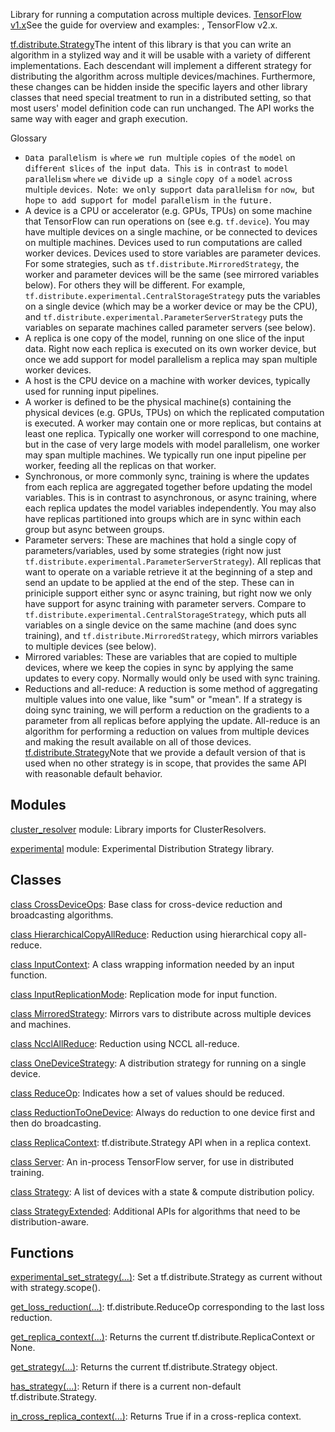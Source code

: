 
Library for running a computation across multiple devices.
[TensorFlow v1.x](https://www.tensorflow.org/guide/distribute_strategy)See the guide for overview and examples: , TensorFlow v2.x.

[tf.distribute.Strategy](https://www.tensorflow.org/api_docs/python/tf/distribute/Strategy)The intent of this library is that you can write an algorithm in a stylized way and it will be usable with a variety of different  implementations. Each descendant will implement a different strategy for distributing the algorithm across multiple devices/machines. Furthermore, these changes can be hidden inside the specific layers and other library classes that need special treatment to run in a distributed setting, so that most users' model definition code can run unchanged. The  API works the same way with eager and graph execution.


Glossary
- ``D``a``t``a`` ``p``a``r``a``l``l``e``l``i``s``m`` ``i``s`` ``w``h``e``r``e`` ``w``e`` ``r``u``n`` ``m``u``l``t``i``p``l``e`` ``c``o``p``i``e``s`` ``o``f`` ``t``h``e`` ``m``o``d``e``l`` ``o``n`` ``d``i``f``f``e``r``e``n``t`` ``s``l``i``c``e``s`` ``o``f`` ``t``h``e`` ``i``n``p``u``t`` ``d``a``t``a``.`` ``T``h``i``s`` ``i``s`` ``i``n`` ``c``o``n``t``r``a``s``t`` ``t``o`` ``m``o``d``e``l`` ``p``a``r``a``l``l``e``l``i``s``m`` ``w``h``e``r``e`` ``w``e`` ``d``i``v``i``d``e`` ``u``p`` ``a`` ``s``i``n``g``l``e`` ``c``o``p``y`` ``o``f`` ``a`` ``m``o``d``e``l`` ``a``c``r``o``s``s`` ``m``u``l``t``i``p``l``e`` ``d``e``v``i``c``e``s``.`` ``N``o``t``e``:`` ``w``e`` ``o``n``l``y`` ``s``u``p``p``o``r``t`` ``d``a``t``a`` ``p``a``r``a``l``l``e``l``i``s``m`` ``f``o``r`` ``n``o``w``,`` ``b``u``t`` ``h``o``p``e`` ``t``o`` ``a``d``d`` ``s``u``p``p``o``r``t`` ``f``o``r`` ``m``o``d``e``l`` ``p``a``r``a``l``l``e``l``i``s``m`` ``i``n`` ``t``h``e`` ``f``u``t``u``r``e``.``
- A device is a CPU or accelerator (e.g. GPUs, TPUs) on some machine that TensorFlow can run operations on (see e.g. `tf.device`). You may have multiple devices on a single machine, or be connected to devices on multiple machines. Devices used to run computations are called worker devices. Devices used to store variables are parameter devices. For some strategies, such as `tf.distribute.MirroredStrategy`, the worker and parameter devices will be the same (see mirrored variables below). For others they will be different. For example, `tf.distribute.experimental.CentralStorageStrategy` puts the variables on a single device (which may be a worker device or may be the CPU), and `tf.distribute.experimental.ParameterServerStrategy` puts the variables on separate machines called parameter servers (see below).
- A replica is one copy of the model, running on one slice of the input data. Right now each replica is executed on its own worker device, but once we add support for model parallelism a replica may span multiple worker devices.
- A host is the CPU device on a machine with worker devices, typically used for running input pipelines.
- A worker is defined to be the physical machine(s) containing the physical devices (e.g. GPUs, TPUs) on which the replicated computation is executed. A worker may contain one or more replicas, but contains at least one replica. Typically one worker will correspond to one machine, but in the case of very large models with model parallelism, one worker may span multiple machines. We typically run one input pipeline per worker, feeding all the replicas on that worker.
- Synchronous, or more commonly sync, training is where the updates from each replica are aggregated together before updating the model variables. This is in contrast to asynchronous, or async training, where each replica updates the model variables independently. You may also have replicas partitioned into groups which are in sync within each group but async between groups.
- Parameter servers: These are machines that hold a single copy of parameters/variables, used by some strategies (right now just `tf.distribute.experimental.ParameterServerStrategy`). All replicas that want to operate on a variable retrieve it at the beginning of a step and send an update to be applied at the end of the step. These can in priniciple support either sync or async training, but right now we only have support for async training with parameter servers. Compare to `tf.distribute.experimental.CentralStorageStrategy`, which puts all variables on a single device on the same machine (and does sync training), and `tf.distribute.MirroredStrategy`, which mirrors variables to multiple devices (see below).
- Mirrored variables: These are variables that are copied to multiple devices, where we keep the copies in sync by applying the same updates to every copy. Normally would only be used with sync training.
- Reductions and all-reduce: A reduction is some method of aggregating multiple values into one value, like "sum" or "mean". If a strategy is doing sync training, we will perform a reduction on the gradients to a parameter from all replicas before applying the update. All-reduce is an algorithm for performing a reduction on values from multiple devices and making the result available on all of those devices.
[tf.distribute.Strategy](https://www.tensorflow.org/api_docs/python/tf/distribute/Strategy)Note that we provide a default version of  that is used when no other strategy is in scope, that provides the same API with reasonable default behavior.

## Modules
[cluster_resolver](https://www.tensorflow.org/api_docs/python/tf/compat/v1/distribute/cluster_resolver) module: Library imports for ClusterResolvers.

[experimental](https://www.tensorflow.org/api_docs/python/tf/compat/v1/distribute/experimental) module: Experimental Distribution Strategy library.

## Classes
[class CrossDeviceOps](https://www.tensorflow.org/api_docs/python/tf/distribute/CrossDeviceOps): Base class for cross-device reduction and broadcasting algorithms.

[class HierarchicalCopyAllReduce](https://www.tensorflow.org/api_docs/python/tf/distribute/HierarchicalCopyAllReduce): Reduction using hierarchical copy all-reduce.

[class InputContext](https://www.tensorflow.org/api_docs/python/tf/distribute/InputContext): A class wrapping information needed by an input function.

[class InputReplicationMode](https://www.tensorflow.org/api_docs/python/tf/distribute/InputReplicationMode): Replication mode for input function.

[class MirroredStrategy](https://www.tensorflow.org/api_docs/python/tf/compat/v1/distribute/MirroredStrategy): Mirrors vars to distribute across multiple devices and machines.

[class NcclAllReduce](https://www.tensorflow.org/api_docs/python/tf/distribute/NcclAllReduce): Reduction using NCCL all-reduce.

[class OneDeviceStrategy](https://www.tensorflow.org/api_docs/python/tf/compat/v1/distribute/OneDeviceStrategy): A distribution strategy for running on a single device.

[class ReduceOp](https://www.tensorflow.org/api_docs/python/tf/distribute/ReduceOp): Indicates how a set of values should be reduced.

[class ReductionToOneDevice](https://www.tensorflow.org/api_docs/python/tf/distribute/ReductionToOneDevice): Always do reduction to one device first and then do broadcasting.

[class ReplicaContext](https://www.tensorflow.org/api_docs/python/tf/distribute/ReplicaContext): tf.distribute.Strategy API when in a replica context.

[class Server](https://www.tensorflow.org/api_docs/python/tf/distribute/Server): An in-process TensorFlow server, for use in distributed training.

[class Strategy](https://www.tensorflow.org/api_docs/python/tf/compat/v1/distribute/Strategy): A list of devices with a state & compute distribution policy.

[class StrategyExtended](https://www.tensorflow.org/api_docs/python/tf/compat/v1/distribute/StrategyExtended): Additional APIs for algorithms that need to be distribution-aware.

## Functions
[experimental_set_strategy(...)](https://www.tensorflow.org/api_docs/python/tf/distribute/experimental_set_strategy): Set a tf.distribute.Strategy as current without with strategy.scope().

[get_loss_reduction(...)](https://www.tensorflow.org/api_docs/python/tf/compat/v1/distribute/get_loss_reduction): tf.distribute.ReduceOp corresponding to the last loss reduction.

[get_replica_context(...)](https://www.tensorflow.org/api_docs/python/tf/distribute/get_replica_context): Returns the current tf.distribute.ReplicaContext or None.

[get_strategy(...)](https://www.tensorflow.org/api_docs/python/tf/distribute/get_strategy): Returns the current tf.distribute.Strategy object.

[has_strategy(...)](https://www.tensorflow.org/api_docs/python/tf/distribute/has_strategy): Return if there is a current non-default tf.distribute.Strategy.

[in_cross_replica_context(...)](https://www.tensorflow.org/api_docs/python/tf/distribute/in_cross_replica_context): Returns True if in a cross-replica context.

